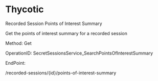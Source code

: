 #     Thycotic


Recorded Session Points of Interest Summary

Get the points of interest summary for a recorded session

Method: Get

OperationID: SecretSessionsService_SearchPointsOfInterestSummary

EndPoint:

/recorded-sessions/{id}/points-of-interest-summary

